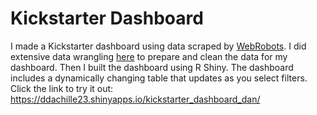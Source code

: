# Kickstarter Dashboard
I made a Kickstarter dashboard using data scraped by [WebRobots](https://webrobots.io/kickstarter-datasets/). I did extensive data wrangling [here](data-wrangling.Rmd) to prepare and clean the data for my dashboard. Then I built the dashboard using R Shiny. The dashboard includes a dynamically changing table that updates as you select filters. Click the link to try it out: https://ddachille23.shinyapps.io/kickstarter_dashboard_dan/
